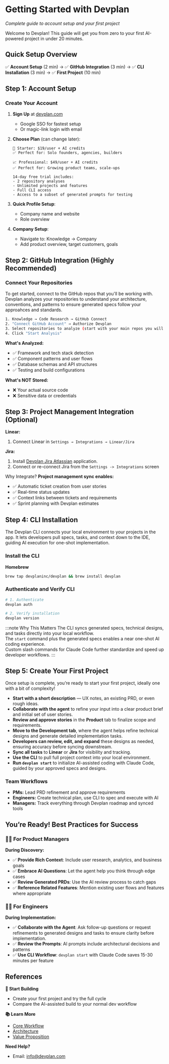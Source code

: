 # Getting Started with Devplan

*Complete guide to account setup and your first project*

Welcome to Devplan! This guide will get you from zero to your first AI-powered project in under 20 minutes.

## Quick Setup Overview

✅ **Account Setup** (2 min) → ✅ **GitHub Integration** (3 min) → ✅ **CLI Installation** (3 min) → ✅ **First Project** (10 min)


## Step 1: Account Setup

### Create Your Account

1. **Sign Up** at [devplan.com](https://devplan.com)
   - Google SSO for fastest setup
   - Or magic-link login with email

2. **Choose Plan** (can change later):
   ```
   👥 Starter: $19/user + AI credits
   ✅ Perfect for: Solo founders, agencies, builders

   📈 Professional: $49/user + AI credits
   ✅ Perfect for: Growing product teams, scale-ups

   14-day free trial includes:
   - 2 repository analyses  
   - Unlimited projects and features  
   - Full CLI access  
   - Access to a subset of generated prompts for testing  
   
   ```
3. **Quick Profile Setup**:
   - Company name and website
   - Role overview
  
4. **Company Setup**:
   - Navigate to: Knowledge → Company
   - Add product overview, target customers, goals 



## Step 2: GitHub Integration (Highly Recommended)

### Connect Your Repositories

To get started, connect to the GitHub repos that you'll be working with. Devplan analyzes your repositories to understand your architecture, conventions, and patterns to ensure generated specs follow your approahces and standards.

```bash
1. Knowledge → Code Research → GitHub Connect
2. "Connect GitHub Account" → Authorize Devplan
3. Select repositories to analyze (start with your main repos you will be building projects in)
4. Click "Start Analysis"
```
**What's Analyzed:**
- ✅ Framework and tech stack detection  
- ✅ Component patterns and user flows  
- ✅ Database schemas and API structures  
- ✅ Testing and build configurations  

**What's NOT Stored:**
- ❌ Your actual source code  
- ❌ Sensitive data or credentials  


## Step 3: Project Management Integration (Optional)

**Linear:**
1. Connect Linear in `Settings → Integrations → Linear/Jira`

**Jira:**
1. Install [Devplan Jira Atlassian](https://developer.atlassian.com/console/install/cd539bc3-11b5-4b71-a82d-d8af831435a1?signature=AYABeETqleNeikM5CMnAxz%2B755IAAAADAAdhd3Mta21zAEthcm46YXdzOmttczp1cy1lYXN0LTE6NzA5NTg3ODM1MjQzOmtleS83ZjcxNzcxZC02OWM4LTRlOWItYWU5Ny05MzJkMmNhZjM0NDIAuAECAQB4KVgoNesMySI2pXEz4J5S%2B4but%2FgpPvEEG0vL8V0Jz5cBPXqIpFHwuylgGhQUrD7WFAAAAH4wfAYJKoZIhvcNAQcGoG8wbQIBADBoBgkqhkiG9w0BBwEwHgYJYIZIAWUDBAEuMBEEDJcRfkjl7WpHMarLtAIBEIA7mc2prFXlHJjTKbDnNcpmzeACyi2tBtMq3hVrGHdh2akO5mTfwz%2BBy6EHr6bPeNKoM2L60HHHIemHrDIAB2F3cy1rbXMAS2Fybjphd3M6a21zOmV1LXdlc3QtMTo3MDk1ODc4MzUyNDM6a2V5LzU1OWQ0NTE2LWE3OTEtNDdkZi1iYmVkLTAyNjFlODY4ZWE1YwC4AQICAHig7hOcRWe1S%2BcRRsjD9q0WpZcapmXa1oPX3jm4ao883gF4Eo5GpaFrAlXkpsEWdYNKAAAAfjB8BgkqhkiG9w0BBwagbzBtAgEAMGgGCSqGSIb3DQEHATAeBglghkgBZQMEAS4wEQQMn%2FqaVxEv1dTfPdUbAgEQgDuBVtVlNMJJ47vMCa7oWNLyN%2BfRjcnRrVN%2BiX%2BjGQnibmcqInsNVcfBzPugUtVZ6PNUkDRe%2Bsgm7urUPgAHYXdzLWttcwBLYXJuOmF3czprbXM6dXMtd2VzdC0yOjcwOTU4NzgzNTI0MzprZXkvM2M0YjQzMzctYTQzOS00ZmNhLWEwZDItNDcyYzE2ZWRhZmRjALgBAgIAeBeusbAYURagY7RdQhCHwxFswh7l65V7cwKp%2BDc1WGoHAVlLDoEvXPFCxzm%2FW5nVIsQAAAB%2BMHwGCSqGSIb3DQEHBqBvMG0CAQAwaAYJKoZIhvcNAQcBMB4GCWCGSAFlAwQBLjARBAwoTaqw7IFZWPAYzAYCARCAO3gE%2FMvECQjfUjr0lqu2N5T%2FdiuIAKtBgtXKQypXXfHqYzmqbMPGvL5WjVe8MxHYmGyUnpK0jog1ssaRAgAAAAAMAAAQAAAAAAAAAAAAAAAAAOYf7d4xRr3RzSZt2Jc8A%2Fr%2F%2F%2F%2F%2FAAAAAQAAAAAAAAAAAAAAAQAAADJtmNORi7b8ozuX4AmbPzgLt1wtlQC7ySPPBb8KDvfFhFGzE9BK0iAxszz6eCbUaX2oBe%2FkWOBdho%2BVmvPIwCsBVUY%3D&product=jira) application.
2. Connect or re-connect Jira from the `Settings -> Integrations` screen

Why Integrate?
**Project management sync enables:**
- ✅ Automatic ticket creation from user stories
- ✅ Real-time status updates
- ✅ Context links between tickets and requirements
- ✅ Sprint planning with Devplan estimates



## Step 4: CLI Installation

The Devplan CLI connects your local environment to your projects in the app. It lets developers pull specs, tasks, and context down to the IDE, guiding AI execution for one-shot implementation.

### Install the CLI

**Homebrew**
```bash
brew tap devplaninc/devplan && brew install devplan
```

### Authenticate and Verify CLI

```bash
# 1. Authenticate
devplan auth

# 2. Verify installation
devplan version
```

:::note Why This Matters
The CLI syncs generated specs, technical designs, and tasks directly into your local workflow.  
The `start` command plus the generated specs enables a near one-shot AI coding experience.  
Custom slash commands for Claude Code further standardize and speed up developer workflows.
:::

## Step 5: Create Your First Project

Once setup is complete, you’re ready to start your first project, ideally one with a bit of complexity! 

- **Start with a short description** — UX notes, an existing PRD, or even rough ideas.  
- **Collaborate with the agent** to refine your input into a clear product brief and initial set of user stories.  
- **Review and approve stories** in the **Product** tab to finalize scope and requirements.  
- **Move to the Development tab**, where the agent helps refine technical designs and generate detailed implementation tasks.  
- **Developers can review, edit, and expand** these designs as needed, ensuring accuracy before syncing downstream.  
- **Sync all tasks** to **Linear** or **Jira** for visibility and tracking.  
- **Use the CLI** to pull full project context into your local environment.  
- **Run `devplan start`** to initialize AI-assisted coding with Claude Code, guided by your approved specs and designs. 

### Team Workflows
- **PMs:** Lead PRD refinement and approve requirements  
- **Engineers:** Create technical plan, use CLI to spec and execute with AI  
- **Managers:** Track everything through Devplan roadmap and synced tools

## You’re Ready! Best Practices for Success

### 👩‍💼 For Product Managers

**During Discovery:**
- ✅ **Provide Rich Context**: Include user research, analytics, and business goals
- ✅ **Embrace AI Questions**: Let the agent help you think through edge cases
- ✅ **Review Generated PRDs**: Use the AI review process to catch gaps
- ✅ **Reference Related Features**: Mention existing user flows and features where appropriate 

### 👨‍💻 For Engineers

**During Implementation:**
- ✅ **Collaborate with the Agent**: Ask follow-up questions or request refinements to generated designs and tasks to ensure clarity before implementation.
- ✅ **Review the Prompts**: AI prompts include architectural decisions and patterns
- ✅ **Use CLI Workflow**: `devplan start` with Claude Code saves 15-30 minutes per feature

## References

**🚀 Start Building**
- Create your first project and try the full cycle  
- Compare the AI-assisted build to your normal dev workflow  

**📚 Learn More**
- [Core Workflow](/core-workflow)  
- [Architecture](/architecture)  
- [Value Proposition](/value-proposition)  

**Need Help?**
- Email: info@devplan.com  

